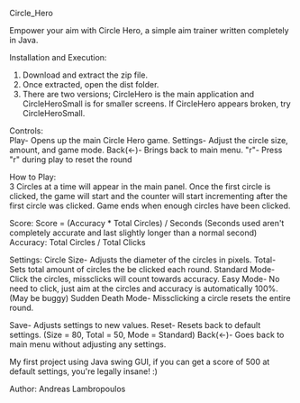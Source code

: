 Circle_Hero

Empower your aim with Circle Hero, a simple aim trainer written completely in Java.

Installation and Execution:  
1. Download and extract the zip file.
2. Once extracted, open the dist folder.
3. There are two versions; CircleHero is the main application and CircleHeroSmall is for smaller screens. If CircleHero appears broken, try CircleHeroSmall.

Controls:  
Play- Opens up the main Circle Hero game.
Settings- Adjust the circle size, amount, and game mode.
Back(<-)- Brings back to main menu.
"r"- Press "r" during play to reset the round

How to Play:  
3 Circles at a time will appear in the main panel. 
Once the first circle is clicked, the game will start and the counter will start incrementing after the first circle was clicked.
Game ends when enough circles have been clicked.

Score: Score = (Accuracy * Total Circles) / Seconds 
(Seconds used aren't completely accurate and last slightly longer than a normal second)
Accuracy: Total Circles / Total Clicks

Settings:
Circle Size- Adjusts the diameter of the circles in pixels.
Total- Sets total amount of circles the be clicked each round.
Standard Mode- Click the circles, missclicks will count towards accuracy.
Easy Mode- No need to click, just aim at the circles and accuracy is automatically 100%. (May be buggy)
Sudden Death Mode- Missclicking a circle resets the entire round.

Save- Adjusts settings to new values.
Reset- Resets back to default settings. (Size = 80, Total = 50, Mode = Standard)
Back(<-)- Goes back to main menu without adjusting any settings.

My first project using Java swing GUI, if you can get a score of 500 at default settings, you're legally insane! :)

Author: Andreas Lambropoulos


